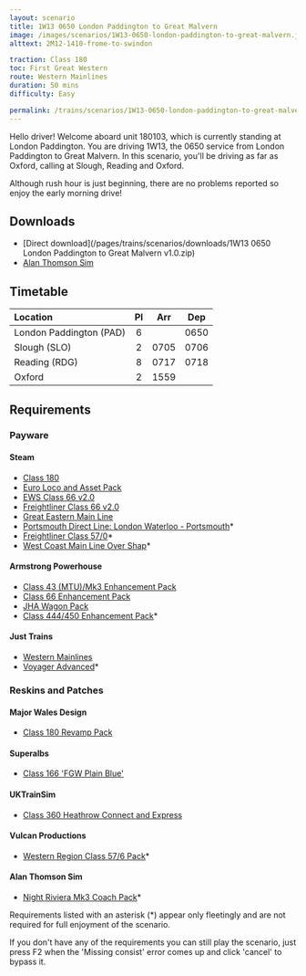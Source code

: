 ```yaml
---
layout: scenario
title: 1W13 0650 London Paddington to Great Malvern
image: /images/scenarios/1W13-0650-london-paddington-to-great-malvern.jpg
alttext: 2M12-1410-frome-to-swindon

traction: Class 180
toc: First Great Western
route: Western Mainlines
duration: 50 mins
difficulty: Easy

permalink: /trains/scenarios/1W13-0650-london-paddington-to-great-malvern
---
```


Hello driver! Welcome aboard unit 180103, which is currently standing at London Paddington. You are driving 1W13, the 0650 service from London Paddington to Great Malvern. In this scenario, you'll be driving as far as Oxford, calling at Slough, Reading and Oxford.

Although rush hour is just beginning, there are no problems reported so enjoy the early morning drive!

## Downloads

* [Direct download](/pages/trains/scenarios/downloads/1W13 0650 London Paddington to Great Malvern v1.0.zip)
* [Alan Thomson Sim](https://alanthomsonsim.com/?download=1w13-0650-london-paddington-to-great-malvern)

## Timetable

| Location                |  Pl   |  Arr  |  Dep  |
| :---------------------- | :---: | :---: | :---: |
| London Paddington (PAD) |   6   |       | 0650  |
| Slough (SLO)            |   2   | 0705  | 0706  |
| Reading (RDG)           |   8   | 0717  | 0718  |
| Oxford                  |   2   | 1559  |       |

## Requirements

### Payware

#### Steam

* [Class 180](https://store.steampowered.com/app/277763/)
* [Euro Loco and Asset Pack](https://store.steampowered.com/app/2083000)
* [EWS Class 66 v2.0](https://store.steampowered.com/app/222568/)
* [Freightliner Class 66 v2.0](https://store.steampowered.com/app/222562/)
* [Great Eastern Main Line](https://store.steampowered.com/app/222593)
* [Portsmouth Direct Line: London Waterloo - Portsmouth](https://store.steampowered.com/app/820203/)*
* [Freightliner Class 57/0](https://store.steampowered.com/app/222566/)*
* [West Coast Main Line Over Shap](https://store.steampowered.com/app/222613/)*

#### Armstrong Powerhouse

* [Class 43 (MTU)/Mk3 Enhancement Pack](https://www.armstrongpowerhouse.com/index.php?route=product/product&path=36_89&product_id=168)
* [Class 66 Enhancement Pack](https://www.armstrongpowerhouse.com/index.php?route=product/product&path=36_89&product_id=173)
* [JHA Wagon Pack](https://www.armstrongpowerhouse.com/index.php?route=product/product&path=45_85&product_id=107)
* [Class 444/450 Enhancement Pack](https://www.armstrongpowerhouse.com/index.php?route=product/product&path=36_91&product_id=193)*

#### Just Trains

* [Western Mainlines](https://www.justtrains.net/product/western-mainlines)
* [Voyager Advanced](https://www.justtrains.net/product/voyager-advanced-2019)*

### Reskins and Patches

#### Major Wales Design

* [Class 180 Revamp Pack](https://www.major.wales/revamp-packs/180)

#### Superalbs

* [Class 166 'FGW Plain Blue'](https://superalbs.weebly.com/class166fgwplain.html)

#### UKTrainSim

* [Class 360 Heathrow Connect and Express](https://www.uktrainsim.com/filelib-info.php?form_fileid=34469)

#### Vulcan Productions

* [Western Region Class 57/6 Pack](https://www.vulcanproductions.co.uk/diesel.html)*

#### Alan Thomson Sim

* [Night Riviera Mk3 Coach Pack](https://alanthomsonsim.com/?download=night-riviera-mk3-coach-pack)*

Requirements listed with an asterisk (*) appear only fleetingly and are not required for full enjoyment of the scenario.

If you don't have any of the requirements you can still play the scenario, just press F2 when the 'Missing consist' error comes up and click 'cancel' to bypass it.
